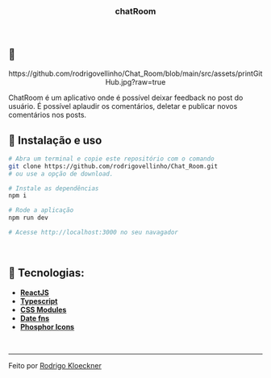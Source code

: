 <h3 align="center">
  chatRoom
</h3>
<br>

## :rocket:

<p align="center">
  https://github.com/rodrigovellinho/Chat_Room/blob/main/src/assets/printGitHub.jpg?raw=true
</p>

ChatRoom é um aplicativo onde é possível deixar feedback no post do usuário. É possível aplaudir os comentários, deletar e publicar novos comentários nos posts.
<br>

## :wrench: Instalação e uso

```bash
# Abra um terminal e copie este repositório com o comando
git clone https://github.com/rodrigovellinho/Chat_Room.git
# ou use a opção de download.

# Instale as dependências
npm i

# Rode a aplicação
npm run dev

# Acesse http://localhost:3000 no seu navagador
```

<br>

## 🔨 Tecnologias:

- **[ReactJS](https://reactjs.org/)**
- **[Typescript](https://www.typescriptlang.org/)**
- **[CSS Modules](https://github.com/css-modules/css-modules)**
- **[Date fns](https://date-fns.org/)**
- **[Phosphor Icons](https://phosphoricons.com/)**
<br>

---

Feito por [Rodrigo Kloeckner](https://github.com/rodrigovellinho)
